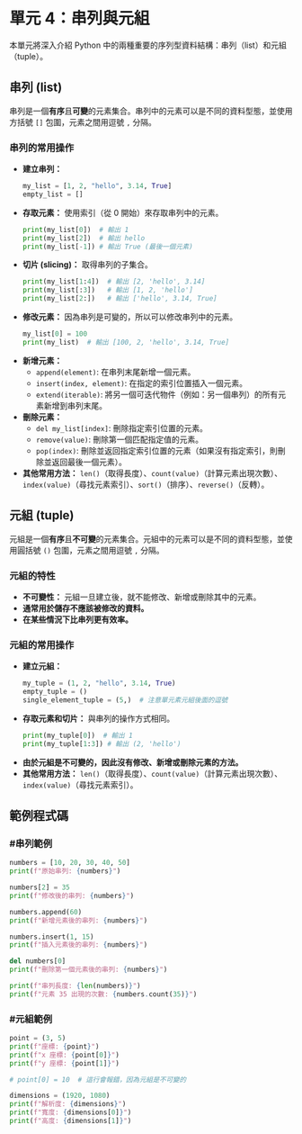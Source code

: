 # 單元 4：串列與元組

本單元將深入介紹 Python 中的兩種重要的序列型資料結構：串列（list）和元組（tuple）。

## 串列 (list)

串列是一個**有序**且**可變**的元素集合。串列中的元素可以是不同的資料型態，並使用方括號 `[]` 包圍，元素之間用逗號 `,` 分隔。

### 串列的常用操作

* **建立串列：**
    ```python
    my_list = [1, 2, "hello", 3.14, True]
    empty_list = []
    ```
* **存取元素：** 使用索引（從 0 開始）來存取串列中的元素。
    ```python
    print(my_list[0])  # 輸出 1
    print(my_list[2])  # 輸出 hello
    print(my_list[-1]) # 輸出 True (最後一個元素)
    ```
* **切片 (slicing)：** 取得串列的子集合。
    ```python
    print(my_list[1:4])  # 輸出 [2, 'hello', 3.14]
    print(my_list[:3])   # 輸出 [1, 2, 'hello']
    print(my_list[2:])   # 輸出 ['hello', 3.14, True]
    ```
* **修改元素：** 因為串列是可變的，所以可以修改串列中的元素。
    ```python
    my_list[0] = 100
    print(my_list)  # 輸出 [100, 2, 'hello', 3.14, True]
    ```
* **新增元素：**
    * `append(element)`: 在串列末尾新增一個元素。
    * `insert(index, element)`: 在指定的索引位置插入一個元素。
    * `extend(iterable)`: 將另一個可迭代物件（例如：另一個串列）的所有元素新增到串列末尾。
* **刪除元素：**
    * `del my_list[index]`: 刪除指定索引位置的元素。
    * `remove(value)`: 刪除第一個匹配指定值的元素。
    * `pop(index)`: 刪除並返回指定索引位置的元素（如果沒有指定索引，則刪除並返回最後一個元素）。
* **其他常用方法：** `len()`（取得長度）、`count(value)`（計算元素出現次數）、`index(value)`（尋找元素索引）、`sort()`（排序）、`reverse()`（反轉）。

## 元組 (tuple)

元組是一個**有序**且**不可變**的元素集合。元組中的元素可以是不同的資料型態，並使用圓括號 `()` 包圍，元素之間用逗號 `,` 分隔。

### 元組的特性

* **不可變性：** 元組一旦建立後，就不能修改、新增或刪除其中的元素。
* **通常用於儲存不應該被修改的資料。**
* **在某些情況下比串列更有效率。**

### 元組的常用操作

* **建立元組：**
    ```python
    my_tuple = (1, 2, "hello", 3.14, True)
    empty_tuple = ()
    single_element_tuple = (5,)  # 注意單元素元組後面的逗號
    ```
* **存取元素和切片：** 與串列的操作方式相同。
    ```python
    print(my_tuple[0])  # 輸出 1
    print(my_tuple[1:3]) # 輸出 (2, 'hello')
    ```
* **由於元組是不可變的，因此沒有修改、新增或刪除元素的方法。**
* **其他常用方法：** `len()`（取得長度）、`count(value)`（計算元素出現次數）、`index(value)`（尋找元素索引）。

## 範例程式碼

### #串列範例
```python
numbers = [10, 20, 30, 40, 50]
print(f"原始串列: {numbers}")

numbers[2] = 35
print(f"修改後的串列: {numbers}")

numbers.append(60)
print(f"新增元素後的串列: {numbers}")

numbers.insert(1, 15)
print(f"插入元素後的串列: {numbers}")

del numbers[0]
print(f"刪除第一個元素後的串列: {numbers}")

print(f"串列長度: {len(numbers)}")
print(f"元素 35 出現的次數: {numbers.count(35)}")
```

### #元組範例
```python
point = (3, 5)
print(f"座標: {point}")
print(f"x 座標: {point[0]}")
print(f"y 座標: {point[1]}")

# point[0] = 10  # 這行會報錯，因為元組是不可變的

dimensions = (1920, 1080)
print(f"解析度: {dimensions}")
print(f"寬度: {dimensions[0]}")
print(f"高度: {dimensions[1]}")
```